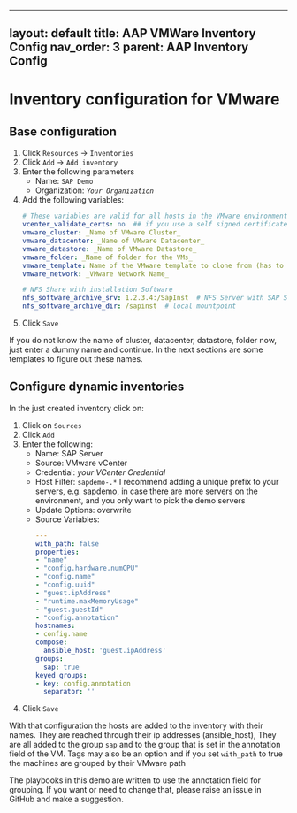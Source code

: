 
---
layout: default
title: AAP VMWare Inventory Config
nav_order: 3
parent: AAP Inventory Config
---

# Inventory configuration for VMware

## Base configuration
1. Click `Resources` -> `Inventories`
2. Click `Add` -> `Add inventory`
3. Enter the following parameters
   - Name: `SAP Demo`
   - Organization: _`Your Organization`_
4. Add the following variables:
   ```yaml
   # These variables are valid for all hosts in the VMware environment
   vcenter_validate_certs: no  ## if you use a self signed certificate
   vmware_cluster: _Name of VMware Cluster_
   vmware_datacenter: _Name of VMware Datacenter_
   vmware_datastore: _Name of VMware Datastore_
   vmware_folder: _Name of folder for the VMs_
   vmware_template: Name of the VMware template to clone from (has to be in the VMware datastore for the module to work)
   vmware_network: _VMware Network Name_

   # NFS Share with installation Software
   nfs_software_archive_srv: 1.2.3.4:/SapInst  # NFS Server with SAP Software
   nfs_software_archive_dir: /sapinst  # local mountpoint
 1. Click `Save`

If you do not know the name of cluster, datacenter, datastore, folder now, just enter a dummy name and continue.
In the next sections are some templates to figure out these names.

## Configure dynamic inventories

In the just created inventory click on:
1. Click on `Sources`
2. Click `Add`
3. Enter the following:
   - Name: SAP Server
   - Source: VMware vCenter
   - Credential: _your VCenter Credential_
   - Host Filter: `sapdemo-.*`  I recommend adding a unique prefix to your servers, e.g. sapdemo, in case there are more servers on the environment, and you only want to pick the demo servers  
   - Update Options: overwrite
   - Source Variables:
      ```yaml
      ---
      with_path: false
      properties:
      - "name"
      - "config.hardware.numCPU"
      - "config.name"
      - "config.uuid"
      - "guest.ipAddress"
      - "runtime.maxMemoryUsage"
      - "guest.guestId"
      - "config.annotation"
      hostnames:
      - config.name
      compose:
        ansible_host: 'guest.ipAddress'
      groups:
        sap: true
      keyed_groups:
      - key: config.annotation
        separator: ''
        ```
 4. Click `Save`

 With that configuration the hosts are added to the inventory with their names. They are reached through their ip addresses (ansible_host), They are all added to the group `sap` and to the group that is set in the annotation field of the VM. Tags may also be an option and if you set `with_path` to true the machines are grouped by their VMware path

 The playbooks in this demo are written to use the annotation field for grouping. If you want or need to change that, please raise an issue in GitHub and make a suggestion.
